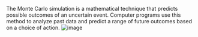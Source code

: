 The Monte Carlo simulation is a mathematical technique that predicts possible outcomes of an uncertain event. Computer programs use this method to analyze past data and predict a range of future outcomes based on a choice of action.
![image](https://github.com/Mariia2308/bullseye/assets/136304734/3e5435fc-35c2-4130-bee2-df9ffca95549)
